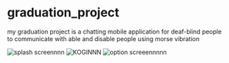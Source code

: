 # graduation_project

my graduation project is a chatting mobile application for deaf-blind people to communicate with able and disable people using morse vibration

![splash screennnn](https://user-images.githubusercontent.com/73127562/182026098-c323c62d-728e-40e3-a36f-fa77a8ecacad.jpg)
![KOGINNN](https://user-images.githubusercontent.com/73127562/182026108-f1728f98-56e2-4b1b-8e70-d1f05632c255.jpg)
![option screeennnnn](https://user-images.githubusercontent.com/73127562/182026248-52829b48-6634-4787-a470-1c88cf361856.jpg)
